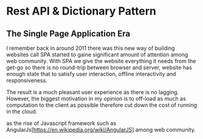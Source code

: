 # Rest API & Dictionary Pattern

## The Single Page Application Era

I remember back in around 2011 there was this new way of building websites call SPA started to gaine significant amount of attention among web community. With SPA we give the website everything it needs from the get-go so there is no round-trip between browser and server, website has enough state that to satisfy user interaction, offline interactivity and responsiveness.

The result is a much pleasant user experience as there is no lagging. However, the biggest motivation in my opinion is to off-load as much as computation to the client as possible therefore cut down the cost of running in the cloud.



as the rise of Javascript framework such as AngularJs[https://en.wikipedia.org/wiki/AngularJS] among web community.  
